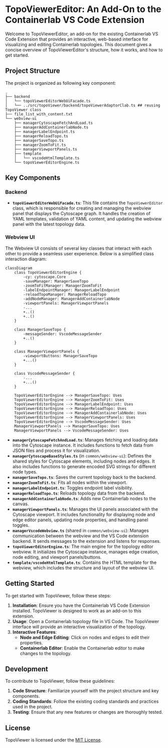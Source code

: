 # TopoViewerEditor: An Add-On to the Containerlab VS Code Extension

Welcome to TopoViewerEditor, an add-on for the existing Containerlab VS Code Extension that provides an interactive, web-based interface for visualizing and editing Containerlab topologies. This document gives a concise overview of TopoViewerEditor's structure, how it works, and how to get started.

## Project Structure

The project is organized as following key component:

```
.
├── backend
│   └── topoViewerEditorWebUiFacade.ts
│   └── ../src/topoViewer/backend/topoViewerAdaptorClab.ts ## reusing TopoViewer class
├── file_list_with_content.txt
└── webview-ui
    ├── managerCytoscapeFetchAndLoad.ts
    ├── managerAddContainerlabNode.ts
    ├── managerLabelEndpoint.ts
    ├── managerReloadTopo.ts
    ├── managerSaveTopo.ts
    ├── managerZoomToFit.ts
    ├── managerViewportPanels.ts
    ├── template
    │   └── vscodeHtmlTemplate.ts
    └── topoViewerEditorEngine.ts
```

## Key Components

### Backend

- **`topoViewerEditorWebUiFacade.ts`**: This file contains the `TopoViewerEditor` class, which is responsible for creating and managing the webview panel that displays the Cytoscape graph. It handles the creation of YAML templates, validation of YAML content, and updating the webview panel with the latest topology data.

### Webview UI

The Webview UI consists of several key classes that interact with each other to provide a seamless user experience. Below is a simplified class interaction diagram:

```mermaid
classDiagram
    class TopoViewerEditorEngine {
        -cy: cytoscape.Core
        -saveManager: ManagerSaveTopo
        -zoomToFitManager: ManagerZoomToFit
        -labelEndpointManager: ManagerLabelEndpoint
        -reloadTopoManager: ManagerReloadTopo
        -addNodeManager: ManagerAddContainerlabNode
        -viewportPanels: ManagerViewportPanels
        -...
        +..()
        +..()
    }

    class ManagerSaveTopo {
        -messageSender: VscodeMessageSender
        +..()
    }

    class ManagerViewportPanels {
        -viewportButtons: ManagerSaveTopo
        +...()
    }

    class VscodeMessageSender {
        -...
        +...()
    }

    TopoViewerEditorEngine --> ManagerSaveTopo: Uses
    TopoViewerEditorEngine --> ManagerZoomToFit: Uses
    TopoViewerEditorEngine --> ManagerLabelEndpoint: Uses
    TopoViewerEditorEngine --> ManagerReloadTopo: Uses
    TopoViewerEditorEngine --> ManagerAddContainerlabNode: Uses
    TopoViewerEditorEngine --> ManagerViewportPanels: Uses
    TopoViewerEditorEngine --> VscodeMessageSender: Uses
    ManagerViewportPanels --> ManagerSaveTopo: Uses
    ManagerViewportPanels --> VscodeMessageSender: Uses
```

- **`managerCytoscapeFetchAndLoad.ts`**: Manages fetching and loading data into the Cytoscape instance. It includes functions to fetch data from JSON files and process it for visualization.
- **`managerCytoscapeBaseStyles.ts`** (in `common/webview-ui`): Defines the shared styles for Cytoscape elements, including nodes and edges. It also includes functions to generate encoded SVG strings for different node types.
- **`managerSaveTopo.ts`**: Saves the current topology back to the backend.
- **`managerZoomToFit.ts`**: Fits all nodes within the viewport.
- **`managerLabelEndpoint.ts`**: Toggles endpoint label visibility.
- **`managerReloadTopo.ts`**: Reloads topology data from the backend.
- **`managerAddContainerlabNode.ts`**: Adds new Containerlab nodes to the canvas.
- **`managerViewportPanels.ts`**: Manages the UI panels associated with the Cytoscape viewport. It includes functionality for displaying node and edge editor panels, updating node properties, and handling panel toggles.
- **`managerVscodeWebview.ts`** (shared in `common/webview-ui`): Manages communication between the webview and the VS Code extension backend. It sends messages to the extension and listens for responses.
- **`topoViewerEditorEngine.ts`**: The main engine for the topology editor webview. It initializes the Cytoscape instance, manages edge creation, node editing, and viewport panels/buttons.
- **`template/vscodeHtmlTemplate.ts`**: Contains the HTML template for the webview, which includes the structure and layout of the webview UI.

## Getting Started

To get started with TopoViewer, follow these steps:

1. **Installation**: Ensure you have the Containerlab VS Code Extension installed. TopoViewer is designed to work as an add-on to this extension.
2. **Usage**: Open a Containerlab topology file in VS Code. The TopoViewer interface will provide an interactive visualization of the topology.
3. **Interactive Features**:
   - **Node and Edge Editing**: Click on nodes and edges to edit their properties.
   - **Containerlab Editor**: Enable the Containerlab editor to make changes to the topology.

## Development

To contribute to TopoViewer, follow these guidelines:

1. **Code Structure**: Familiarize yourself with the project structure and key components.
2. **Coding Standards**: Follow the existing coding standards and practices used in the project.
3. **Testing**: Ensure that any new features or changes are thoroughly tested.

## License

TopoViewer is licensed under the [MIT License](LICENSE).